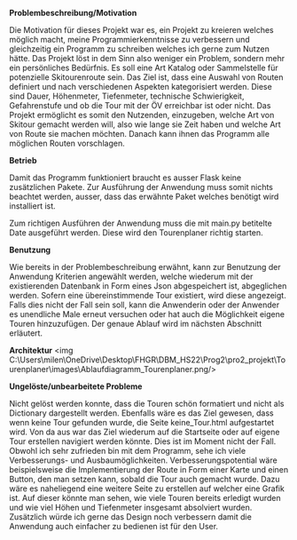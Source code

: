 **Problembeschreibung/Motivation**

Die Motivation für dieses Projekt war es, ein Projekt zu kreieren welches möglich macht, meine Programmierkenntnisse zu verbessern und gleichzeitig ein Programm zu schreiben welches ich gerne zum Nutzen hätte. Das Projekt löst in dem Sinn also weniger ein Problem, sondern mehr ein persönliches Bedürfnis. Es soll eine Art Katalog oder Sammelstelle für potenzielle Skitourenroute sein. Das Ziel ist, dass eine Auswahl von Routen definiert und nach verschiedenen Aspekten kategorisiert werden. Diese sind Dauer, Höhenmeter, Tiefenmeter, technische Schwierigkeit, Gefahrenstufe und ob die Tour mit der ÖV erreichbar ist oder nicht. Das Projekt ermöglicht es somit den Nutzenden, einzugeben, welche Art von Skitour gemacht werden will, also wie lange sie Zeit haben und welche Art von Route sie machen möchten. Danach kann ihnen das Programm alle möglichen Routen vorschlagen. 


**Betrieb**

Damit das Programm funktioniert braucht es ausser Flask keine zusätzlichen Pakete. Zur Ausführung der Anwendung muss somit nichts beachtet werden, ausser, dass das erwähnte Paket welches benötigt wird installiert ist. 
  
Zum richtigen Ausführen der Anwendung muss die mit main.py betitelte Date ausgeführt werden. Diese wird den Tourenplaner richtig starten. 

**Benutzung**

Wie bereits in der Problembeschreibung erwähnt, kann zur Benutzung der Anwendung Kriterien angewählt werden, welche wiederum mit der existierenden Datenbank in Form eines Json abgespeichert ist, abgeglichen werden. Sofern eine übereinstimmende Tour existiert, wird diese angezeigt. Falls dies nicht der Fall sein soll, kann die Anwenderin oder der Anwender es unendliche Male erneut versuchen oder hat auch die Möglichkeit eigene Touren hinzuzufügen. Der genaue Ablauf wird im nächsten Abschnitt erläutert.  

**Architektur**
<img C:\Users\milen\OneDrive\Desktop\FHGR\DBM_HS22\Prog2\pro2_projekt\Tourenplaner\images\Ablaufdiagramm_Tourenplaner.png/>

**Ungelöste/unbearbeitete Probleme**

Nicht gelöst werden konnte, dass die Touren schön formatiert und nicht als Dictionary dargestellt werden. Ebenfalls wäre es das Ziel gewesen, dass wenn keine Tour gefunden wurde, die Seite keine_Tour.html aufgestartet wird. Von da aus war das Ziel wiederum auf die Startseite oder auf eigene Tour erstellen navigiert werden könnte. Dies ist im Moment nicht der Fall. 
Obwohl ich sehr zufrieden bin mit dem Programm, sehe ich viele Verbesserungs- und Ausbaumöglichkeiten. Verbesserungspotential wäre beispielsweise die Implementierung der Route in Form einer Karte und einen Button, den man setzen kann, sobald die Tour auch gemacht wurde. Dazu wäre es naheliegend eine weitere Seite zu erstellen auf welcher eine Grafik ist. Auf dieser könnte man sehen, wie viele Touren bereits erledigt wurden und wie viel Höhen und Tiefenmeter insgesamt absolviert wurden. Zusätzlich würde ich gerne das Design noch verbessern damit die Anwendung auch einfacher zu bedienen ist für den User.
